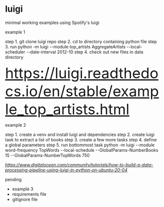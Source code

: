 # luigi

minimal working examples using Spotify's luigi 

example 1 

step 1. git clone luigi repo
step 2. cd to directory containing python file 
step 3. run python -m luigi --module top_artists AggregateArtists --local-scheduler --date-interval 2012-10
step 4. check out new files in data directory 

<font size = 8> https://luigi.readthedocs.io/en/stable/example_top_artists.html </font>

example 2 

step 1. create a venv and install luigi and dependencies 
step 2. create luigi task to extract a list of books 
step 3. create a few more tasks 
step 4. define a global parameters 
step 5. run bottommost task python -m luigi --module word-frequency TopWords --local-schedule --GlobalParams-NumberBooks 15 --GlobalParams-NumberTopWords 750

_https://www.digitalocean.com/community/tutorials/how-to-build-a-data-processing-pipeline-using-luigi-in-python-on-ubuntu-20-04_

pending
* example 3 
* requirements file 
* gitignore file 
